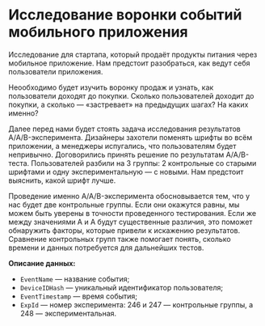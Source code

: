# Исследование воронки событий мобильного приложения 

Исследование для стартапа, который продаёт продукты питания через мобильное приложение. Нам предстоит разобраться, как ведут себя пользователи приложения.

Неообходимо будет изучить воронку продаж и узнать, как пользователи доходят до покупки. Сколько пользователей доходит до покупки, а сколько — «застревает» на предыдущих шагах? На каких именно?

Далее перед нами будет стоять задача исследования результатов A/A/B-эксперимента. Дизайнеры захотели поменять шрифты во всём приложении, а менеджеры испугались, что пользователям будет непривычно. Договорились принять решение по результатам A/A/B-теста. Пользователей разбили на 3 группы: 2 контрольные со старыми шрифтами и одну экспериментальную — с новыми. Нам предстоит выяснить, какой шрифт лучше.

Проведение именно A/A/B-эксперимента обосновывается тем, что у нас будет две контрольные группы. Если они окажутся равны, мы можем быть уверены  в точности проведенного тестирования. Если же между значениями A и A будут существенные различия, это поможет обнаружить факторы, которые привели к искажению результатов. Сравнение контрольных групп также помогает понять, сколько времени и данных потребуется для дальнейших тестов.


**Описание данных:**

* `EventName` — название события;
* `DeviceIDHash` — уникальный идентификатор пользователя;
* `EventTimestamp` —  время события;
* `ExpId` — номер эксперимента: 246 и 247 — контрольные группы, а 248 — экспериментальная.


```python

```
